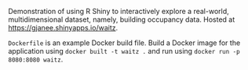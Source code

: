 Demonstration of using R Shiny to interactively explore a real-world,
multidimensional dataset, namely, building occupancy data.  Hosted at
<https://gjanee.shinyapps.io/waitz>.

`Dockerfile` is an example Docker build file.  Build a Docker image
for the application using `docker built -t waitz .` and run using
`docker run -p 8080:8080 waitz`.
